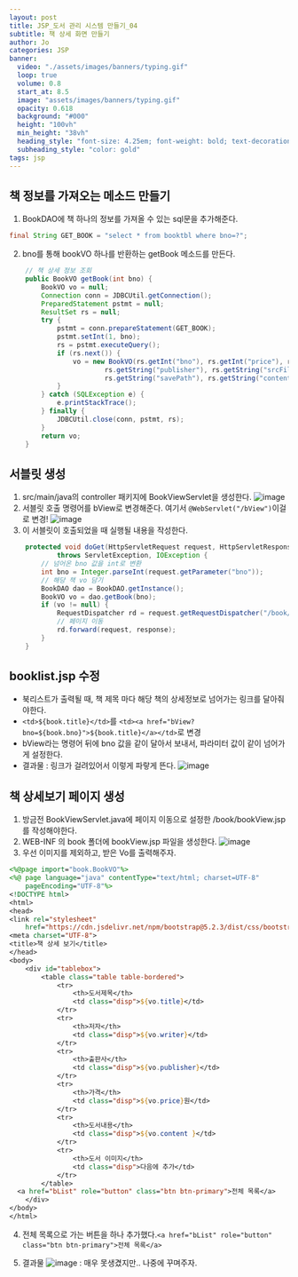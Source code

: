 ```yaml
---
layout: post
title: JSP_도서 관리 시스템 만들기_04
subtitle: 책 상세 화면 만들기
author: Jo 
categories: JSP
banner:
  video: "./assets/images/banners/typing.gif"
  loop: true
  volume: 0.8
  start_at: 8.5
  image: "assets/images/banners/typing.gif"
  opacity: 0.618
  background: "#000"
  height: "100vh"
  min_height: "38vh"
  heading_style: "font-size: 4.25em; font-weight: bold; text-decoration: underline"
  subheading_style: "color: gold"
tags: jsp
---
```


## 책 정보를 가져오는 메소드 만들기
1. BookDAO에 책 하나의 정보를 가져올 수 있는 sql문을 추가해준다.

```BookDAO.java
final String GET_BOOK = "select * from booktbl where bno=?";
```

2. bno를 통해 bookVO 하나를 반환하는 getBook 메소드를 만든다.

```BookDAO.java
	// 책 상세 정보 조회
	public BookVO getBook(int bno) {
		BookVO vo = null;
		Connection conn = JDBCUtil.getConnection();
		PreparedStatement pstmt = null;
		ResultSet rs = null;
		try {
			pstmt = conn.prepareStatement(GET_BOOK);
			pstmt.setInt(1, bno);
			rs = pstmt.executeQuery();
			if (rs.next()) {
				vo = new BookVO(rs.getInt("bno"), rs.getInt("price"), rs.getString("title"), rs.getString("writer"),
						rs.getString("publisher"), rs.getString("srcFilename"), rs.getString("saveFilename"),
						rs.getString("savePath"), rs.getString("content"), rs.getDate("regdate"));
			}
		} catch (SQLException e) {
			e.printStackTrace();
		} finally {
			JDBCUtil.close(conn, pstmt, rs);
		}
		return vo;
	}
```

## 서블릿 생성
1. src/main/java의 controller 패키지에 BookViewServlet을 생성한다.
![image](https://github.com/CheeseYoung/Cheeseyoung.github.io/assets/132384527/4f7c608a-d196-4df8-b364-555bb61305bd)
2. 서블릿 호출 명령어를 bView로 변경해준다. 여기서 ``@WebServlet("/bView")``이걸로 변경!
![image](https://github.com/CheeseYoung/Cheeseyoung.github.io/assets/132384527/7624bc46-a629-404d-85a6-203b10d2fdd8)
3. 이 서블릿이 호출되었을 때 실행될 내용을 작성한다.

```BookViewServlet.java
	protected void doGet(HttpServletRequest request, HttpServletResponse response)
			throws ServletException, IOException {
		// 넘어온 bno 값을 int로 변환
		int bno = Integer.parseInt(request.getParameter("bno"));
		// 해당 책 vo 담기
		BookDAO dao = BookDAO.getInstance();
		BookVO vo = dao.getBook(bno);
		if (vo != null) {
			RequestDispatcher rd = request.getRequestDispatcher("/book/bookView.jsp");
			// 페이지 이동
			rd.forward(request, response);
		}
	}
```

## booklist.jsp 수정
- 북리스트가 출력될 때, 책 제목 마다 해당 책의 상세정보로 넘어가는 링크를 달아줘야한다.
- ``<td>${book.title}</td>``를 ``<td><a href="bView?bno=${book.bno}">${book.title}</a></td>``로 변경
- bView라는 명령어 뒤에 bno 값을 같이 달아서 보내서, 파라미터 값이 같이 넘어가게 설정한다.
- 결과물 : 링크가 걸려있어서 이렇게 파랗게 뜬다.
![image](https://github.com/CheeseYoung/Cheeseyoung.github.io/assets/132384527/d1d0f0d5-aa84-483e-8d8a-63fb155057ec)

## 책 상세보기 페이지 생성
1. 방금전 BookViewServlet.java에 페이지 이동으로 설정한 /book/bookView.jsp를 작성해야한다.
2. WEB-INF 의 book 폴더에 bookView.jsp 파일을 생성한다.
![image](https://github.com/CheeseYoung/Cheeseyoung.github.io/assets/132384527/6bdf214b-e335-421c-bcf2-1f2456fcf32c)
3. 우선 이미지를 제외하고, 받은 Vo를 출력해주자.

```bookView.jsp
<%@page import="book.BookVO"%>
<%@ page language="java" contentType="text/html; charset=UTF-8"
	pageEncoding="UTF-8"%>
<!DOCTYPE html>
<html>
<head>
<link rel="stylesheet"
	href="https://cdn.jsdelivr.net/npm/bootstrap@5.2.3/dist/css/bootstrap.min.css">
<meta charset="UTF-8">
<title>책 상세 보기</title>
</head>
<body>
	<div id="tablebox">
		<table class="table table-bordered">
			<tr>
				<th>도서제목</th>
				<td class="disp">${vo.title}</td>
			</tr>
			<tr>
				<th>저자</th>
				<td class="disp">${vo.writer}</td>
			</tr>
			<tr>
				<th>출판사</th>
				<td class="disp">${vo.publisher}</td>
			</tr>
			<tr>
				<th>가격</th>
				<td class="disp">${vo.price}원</td>
			</tr>
			<tr>
				<th>도서내용</th>
				<td class="disp">${vo.content }</td>
			</tr>
			<tr>
				<th>도서 이미지</th>
				<td class="disp">다음에 추가</td>
			</tr>
		</table>
  <a href="bList" role="button" class="btn btn-primary">전체 목록</a>
	</div>
</body>
</html>
```

4. 전체 목록으로 가는 버튼을 하나 추가했다.``<a href="bList" role="button" class="btn btn-primary">전체 목록</a>``

5. 결과물
![image](https://github.com/CheeseYoung/Cheeseyoung.github.io/assets/132384527/851a73e8-3799-4484-bec7-c9b297aec414)
: 매우 못생겼지만.. 나중에 꾸며주자.






